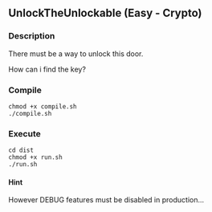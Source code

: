 ## UnlockTheUnlockable (Easy - Crypto)


### Description

There must be a way to unlock this door.

How can i find the key?

### Compile

```
chmod +x compile.sh
./compile.sh
```

### Execute
```
cd dist
chmod +x run.sh
./run.sh
```

#### Hint

However DEBUG features must be disabled in production...
